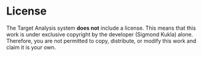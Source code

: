 # License
The Target Analysis system **does not** include a license. 
This means that this work is under exclusive copyright by the developer (Sigmond Kukla) alone. Therefore, you are not permitted to copy, distribute, or modify this work and claim it is your own.